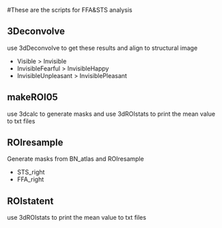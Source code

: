 #These are the scripts for FFA&STS analysis
## 3Deconvolve
use 3dDeconvolve to get these results and align to structural image
* Visible > Invisible
* InvisibleFearful > InvisibleHappy
* InvisibleUnpleasant > InvisiblePleasant
## makeROI05
use 3dcalc to generate masks and use 3dROIstats to print the mean value to txt files

## ROIresample
Generate masks from BN_atlas and ROIresample
* STS_right
* FFA_right

<!-- ## 3Deconvolvetent
get the same results as 3Deconvolve but use tent function -->

## ROIstatent
use 3dROIstats to print the mean value to txt files
